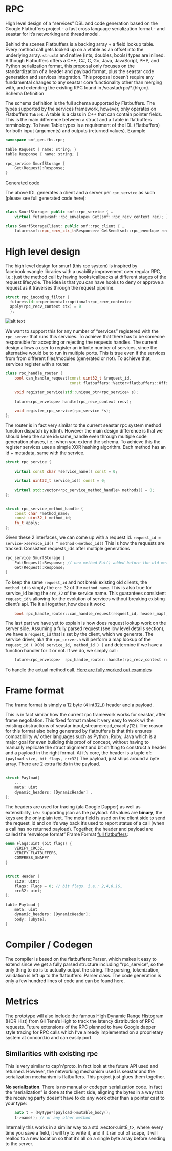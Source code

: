 # RPC

High level design of a “services” DSL and code generation based on the Google
Flatbuffers project - a fast cross language serialization format - and seastar
for it’s networking and thread model.

Behind the scenes Flatbuffers is a backing array + a field lookup table. Every
method call gets looked up on a vtable as an offset into the underlying array.
`struct`s and native (ints, doubles, bools) types are inlined. Although
Flatbuffers offers a C++, C#, C, Go, Java, JavaScript, PHP, and Python
serialization format, this proposal only focuses on the standardization of a
header and payload format, plus the seastar code generation and services
integration. This proposal doesn’t require any fundamental changes to any
seastar core functionality other than merging with, and extending the existing
RPC found in /seastar/rpc/*.{hh,cc}. Schema Definition

The schema definition is the full schema supported by Flatbuffers. The types
supported by the services framework, however, only operates on Flatbuffers
`Table`s. A table is a class in C++ that can contain pointer fields. This is the
main difference between a struct and a Table in flatbuffers terminology. To have
Table types is a requirement of the IDL (Flatbuffers) for both input (arguments)
and outputs (returned values). Example

```cpp
namespace smf_gen.fbs.rpc;

table Request { name: string; }
table Response { name: string; }

rpc_service SmurfStorage {
    Get(Request):Response;
}
```
Generated code

The above IDL generates a client and a server per `rpc_service` as such (please
see full generated code here):

```cpp

class SmurfStorage: public smf::rpc_service { …
    virtual future<smf::rpc_envelope> Get(smf::rpc_recv_context rec); };

class SmurfStorageClient: public smf::rpc_client { …
    future<smf::rpc_recv_ctx_t<Response>> GetSend(smf::rpc_envelope req); };

```

# High level design

The high level design for smurf (this rpc system) is inspired by
facebook::wangle libraries with a usability improvement over regular RPC, i.e.:
just the method call by having hooks/callbacks at different stages of the
request lifecycle. The idea is that you can have hooks to deny or approve a
request as it traverses through the request pipeline.

```cpp
struct rpc_incoming_filter {
  future<std::experimental::optional<rpc_recv_context>>
  apply(rpc_recv_context ctx) = 0
  };
```

![alt text](services.png "Service architecture")


We want to support this for any number of “services” registered with the
`rpc_server` that runs this services. To achieve that there has to be someone
responsible for accepting or rejecting the requests handles. The current design
allows a user to register an infinite number of services, since the alternative
would be to run in multiple ports. This is true even if the services from from
different files/modules (generated or not). To achieve that, services register
with a router.

```cpp
class rpc_handle_router {
    bool can_handle_request(const uint32_t &request_id,
                            const flatbuffers::Vector<flatbuffers::Offset<fbs::rpc::DynamicHeader>>);

    void register_service(std::unique_ptr<rpc_service> s);

    future<rpc_envelope> handle(rpc_recv_context recv);

    void register_rpc_service(rpc_service *s);
};
```


The router is in fact very similar to the current seastar rpc system method function
dispatch by id(int). However the main design difference is that we should keep
the same id=same_handle even through multiple code generation phases, i.e.: when
you extend the schema. To achieve this the register services uses a simple XOR
hashing algorithm. Each method has an id + metadata, same with the service.

```cpp
struct rpc_service {

    virtual const char *service_name() const = 0;

    virtual uint32_t service_id() const = 0;

    virtual std::vector<rpc_service_method_handle> methods() = 0;
};


struct rpc_service_method_handle {
    const char *method_name;
    const uint32_t method_id;
    fn_t apply;
};
```



Given these 2 interfaces, we can come up with a request id.
`request_id = service->service_id() ^ method->method_id()`
This is how the requests are
tracked. Consistent requests_ids after multiple generations

```cpp
rpc_service SmurfStorage {
    Put(Request):Response; // new method Put() added before the old method
    Get(Request):Response;
}
```

To keep the same `request_id` and
not break existing old clients, the `method_id` is simply the `crc_32` of the
`method name`. This is also true for service_id being the `crc_32` of the service
name. This guarantees consistent `request_id`’s allowing for the evolution of
services without breaking existing client’s api. Tie it all together, how does
it work:

```cpp
    bool rpc_handle_router::can_handle_request(request_id, header_map);
```

The last part we have yet to explain is how does request lookup work on
the server side.
Assuming a fully parsed request (see low level details section), we have a
`request_id` that is set by the client, which we generate. The service driver,
aka the `rpc_server.h` will perform a map lookup of the
`request_id ( XOR( service_id, method_id ) )`
and determine if we have a function handler for it or not. If we
do, we simply call:

```cpp
    future<rpc_envelope>  rpc_handle_router::handle(rpc_recv_context recv);
```

To handle the actual method call.
[Here are fully worked out examples]()


# Frame format

The frame format is simply a 12 byte (4 int32_t) header and a payload.

This is in fact similar how the current rpc framework works for seastar,
after frame
negotiation. This fixed format makes it very easy to work w/ the existing
abstractions of seastar input_stream<char>::read_exactly(12). The reason for
this format also being generated by flatbuffers is that this ensures
compatibility w/ other languages such as Python, Ruby, Java which is a major
goal for even building this proof of concept, without having to manually
replicate the struct alignment and bit shifting to construct a header and a
payload in the right format. At it’s core, the header is a tuple of:
`(payload size, bit flags, crc32)`
The payload, just ships around a byte array. There are 2
extra fields in the payload.

```cpp

struct Payload{
    ...
    meta: uint
    dynamic_headers: [DynamicHeader] .
};

```

The headers are used for tracing (ala Google Dapper) as well as extensibility,
i.e.: supporting json as the payload. All values are **binary**, the keys are
the only plain text.
The meta field is used on the client side
to send the request_id and on it’s way back it’s used to report status of a call
(when a call has no returned payload). Together, the header and payload are
called the “envelope format” Frame Format [full flatbuffers]():

```cpp
enum Flags:uint (bit_flags) {
    VERIFY_CRC32,
    VERIFY_FLATBUFFERS,
    COMPRESS_SNAPPY
}


struct Header {
    size: uint;
    flags: Flags = 0; // bit flags. i.e.: 2,4,8,16…
    crc32: uint;
};

table Payload {
    meta: uint
    dynamic_headers: [DynamicHeader];
    body: [ubyte];
}


```

# Compiler / Codegen

The compiler is based on the flatbuffers::Parser, which makes it easy to extend
since we get a fully parsed structure including “rpc_service”, so the only thing
to do is to actually output the string. The parsing, tokenization, validation is
left up to the flatbuffers::Parser class. The code generation is only a few
hundred lines of code and can be found here.

# Metrics

The prototype will also include the
famous High Dynamic Range Histogram (HDR Hist) from Gil Tene’s High to track the
latency distribution of RPC requests. Future extensions of the RPC planned to
have Google dapper style tracing for RPC calls which I’ve already implemented on
a proprietary system at concord.io and can easily port.

## Similarities with existing rpc

This is very similar to cap'n'proto. In fact look at the future API used and
returned. However, the networking mechanism used is seastar and the
serialization mechanism is flatbuffers. This project just glues them together.

**No serialization**. There is no manual or codegen serialization code. In fact the
“serialization” is done at the client side, aligning the bytes in a way that the
receiving party doesn’t have to do any work other than a pointer cast to your
type:

```cpp
    auto t = (MyType*)payload->mutable_body();
    t->name(); // or any other method

```

Internally this works in a similar way to a std::vector<uint8_t>, where
every time you save a field, it will try to write it, and if it ran out of
scape, it will realloc to a new location so that it’s all on a single byte array
before sending to the server.

